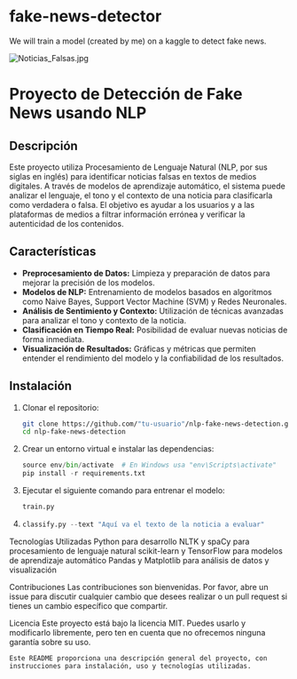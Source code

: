 # fake-news-detector
We will train a model (created by me) on a kaggle to detect fake news.

![Noticias_Falsas.jpg](https://p4.wallpaperbetter.com/wallpaper/114/984/8/words-black-and-white-lies-psychology-wallpaper-preview.jpg)

# Proyecto de Detección de Fake News usando NLP

## Descripción

Este proyecto utiliza Procesamiento de Lenguaje Natural (NLP, por sus siglas en inglés) para identificar noticias falsas en textos de medios digitales. A través de modelos de aprendizaje automático, el sistema puede analizar el lenguaje, el tono y el contexto de una noticia para clasificarla como verdadera o falsa. El objetivo es ayudar a los usuarios y a las plataformas de medios a filtrar información errónea y verificar la autenticidad de los contenidos.

## Características

- **Preprocesamiento de Datos:** Limpieza y preparación de datos para mejorar la precisión de los modelos.
- **Modelos de NLP:** Entrenamiento de modelos basados en algoritmos como Naive Bayes, Support Vector Machine (SVM) y Redes Neuronales.
- **Análisis de Sentimiento y Contexto:** Utilización de técnicas avanzadas para analizar el tono y contexto de la noticia.
- **Clasificación en Tiempo Real:** Posibilidad de evaluar nuevas noticias de forma inmediata.
- **Visualización de Resultados:** Gráficas y métricas que permiten entender el rendimiento del modelo y la confiabilidad de los resultados.

## Instalación

1. Clonar el repositorio:
   ```bash
   git clone https://github.com/"tu-usuario"/nlp-fake-news-detection.git
   cd nlp-fake-news-detection


2. Crear un entorno virtual e instalar las dependencias:
    ```python -m venv env
    source env/bin/activate  # En Windows usa "env\Scripts\activate"
    pip install -r requirements.txt

3. Ejecutar el siguiente comando para entrenar el modelo:
    ```python 
    train.py

4. 
   ```python 
   classify.py --text "Aquí va el texto de la noticia a evaluar"

 Tecnologías Utilizadas
    Python para desarrollo
    NLTK y spaCy para procesamiento de lenguaje natural
    scikit-learn y TensorFlow para modelos de aprendizaje automático
    Pandas y Matplotlib para análisis de datos y visualización

Contribuciones
    Las contribuciones son bienvenidas. Por favor, abre un issue para discutir cualquier cambio que desees realizar o un pull request si tienes un cambio específico que compartir.

Licencia
    Este proyecto está bajo la licencia MIT. Puedes usarlo y modificarlo libremente, pero ten en cuenta que no ofrecemos ninguna garantía sobre su uso.

    Este README proporciona una descripción general del proyecto, con instrucciones para instalación, uso y tecnologías utilizadas.

 
    


